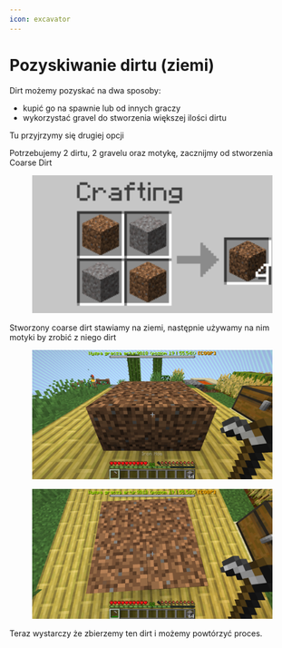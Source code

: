 ```yaml
---
icon: excavator
---
```


# Pozyskiwanie dirtu (ziemi)

Dirt możemy pozyskać na dwa sposoby:

* kupić go na spawnie lub od innych graczy
* wykorzystać gravel do stworzenia większej ilości dirtu

Tu przyjrzymy się drugiej opcji

Potrzebujemy 2 dirtu, 2 gravelu oraz motykę, zacznijmy od stworzenia Coarse Dirt

<figure><img src="../.gitbook/assets/image (1).png" alt=""><figcaption></figcaption></figure>

Stworzony coarse dirt stawiamy na ziemi, następnie używamy na nim motyki by zrobić z niego dirt

<figure><img src="../.gitbook/assets/image (1) (1).png" alt=""><figcaption></figcaption></figure>

<figure><img src="../.gitbook/assets/image (2).png" alt=""><figcaption></figcaption></figure>

Teraz wystarczy że zbierzemy ten dirt i możemy powtórzyć proces.
